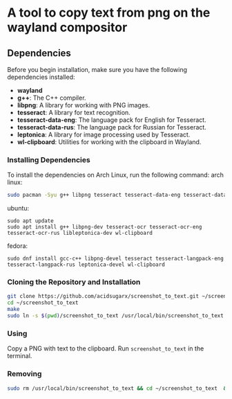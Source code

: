 # A tool to copy text from png on the wayland compositor

## Dependencies

Before you begin installation, make sure you have the following dependencies installed:
- **wayland**
- **g++**: The C++ compiler.
- **libpng**: A library for working with PNG images.
- **tesseract**: A library for text recognition.
- **tesseract-data-eng**: The language pack for English for Tesseract.
- **tesseract-data-rus**: The language pack for Russian for Tesseract.
- **leptonica**: A library for image processing used by Tesseract.
- **wl-clipboard**: Utilities for working with the clipboard in Wayland.

### Installing Dependencies

To install the dependencies on Arch Linux, run the following command:
arch linux:
```bash
sudo pacman -Syu g++ libpng tesseract tesseract-data-eng tesseract-data-rus leptonica wl-clipboard
```

ubuntu:
```
sudo apt update
sudo apt install g++ libpng-dev tesseract-ocr tesseract-ocr-eng tesseract-ocr-rus libleptonica-dev wl-clipboard
```

fedora:
```
sudo dnf install gcc-c++ libpng-devel tesseract tesseract-langpack-eng tesseract-langpack-rus leptonica-devel wl-clipboard
```

### Cloning the Repository and Installation
```bash
git clone https://github.com/acidsugarx/screenshot_to_text.git ~/screenshot_to_text
cd ~/screenshot_to_text
make
sudo ln -s $(pwd)/screenshot_to_text /usr/local/bin/screenshot_to_text
```

### Using
Copy a PNG with text to the clipboard.
Run `screenshot_to_text` in the terminal.

### Removing
```sh
sudo rm /usr/local/bin/screenshot_to_text && cd ~/screenshot_to_text  && rm -rf screenshot_to_text
```



